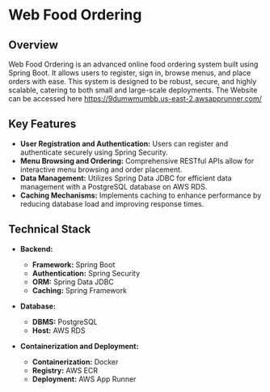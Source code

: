 # Web Food Ordering

## Overview
Web Food Ordering is an advanced online food ordering system built using Spring Boot. It allows users to register, sign in, browse menus, and place orders with ease. This system is designed to be robust, secure, and highly scalable, catering to both small and large-scale deployments.
The Website can be accessed here
https://9dumwmumbb.us-east-2.awsapprunner.com/

## Key Features
- **User Registration and Authentication:** Users can register and authenticate securely using Spring Security.
- **Menu Browsing and Ordering:** Comprehensive RESTful APIs allow for interactive menu browsing and order placement.
- **Data Management:** Utilizes Spring Data JDBC for efficient data management with a PostgreSQL database on AWS RDS.
- **Caching Mechanisms:** Implements caching to enhance performance by reducing database load and improving response times.

## Technical Stack
- **Backend:**
  - **Framework:** Spring Boot
  - **Authentication:** Spring Security
  - **ORM:** Spring Data JDBC
  - **Caching:** Spring Framework

- **Database:**
  - **DBMS:** PostgreSQL
  - **Host:** AWS RDS

- **Containerization and Deployment:**
  - **Containerization:** Docker
  - **Registry:** AWS ECR
  - **Deployment:** AWS App Runner
